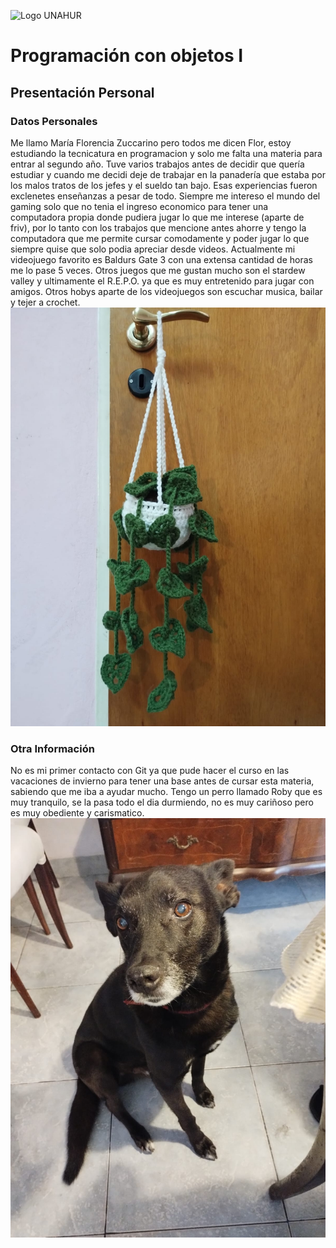![Logo UNAHUR](./UNAHUR.png)

# Programación con objetos I
## Presentación Personal

### Datos Personales
Me llamo María Florencia Zuccarino pero todos me dicen Flor, estoy estudiando la tecnicatura en programacion y solo me falta una materia para entrar al segundo año.
Tuve varios trabajos antes de decidir que quería estudiar y cuando me decidi deje de trabajar en la panadería que estaba por los malos tratos de los jefes y el sueldo tan bajo. Esas experiencias fueron exclenetes enseñanzas a pesar de todo.
Siempre me intereso el mundo del gaming solo que no tenia el ingreso economico para tener una computadora propia donde pudiera jugar lo que me interese (aparte de friv), por lo tanto con los trabajos que mencione antes ahorre y tengo la computadora que me permite cursar comodamente y poder jugar lo que siempre quise que solo podia apreciar desde videos.
Actualmente mi videojuego favorito es Baldurs Gate 3 con una extensa cantidad de horas me lo pase 5 veces. Otros juegos que me gustan mucho son el stardew valley y  ultimamente el R.E.P.O. ya que es muy entretenido para jugar con amigos.
Otros hobys aparte de los videojuegos son escuchar musica, bailar y tejer a crochet.
![alt text](<imagen planta-1.jpg>)


### Otra Información
No es mi primer contacto con Git ya que pude hacer el curso en las vacaciones de invierno para tener una base antes de cursar esta materia, sabiendo que me iba a ayudar mucho. 
Tengo un perro llamado Roby que es muy tranquilo, se la pasa todo el dia durmiendo, no es muy cariñoso pero es muy obediente y carismatico. 
![alt text](<imagen roby.jpg>)